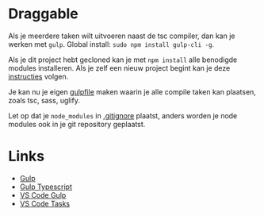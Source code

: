 # Draggable
Als je meerdere taken wilt uitvoeren naast de tsc compiler, dan kan je werken met `gulp`. Global install: `sudo npm install gulp-cli -g`. 

Als je dit project hebt gecloned kan je met `npm install` alle benodigde modules installeren. Als je zelf een nieuw project begint kan je deze [instructies](https://www.npmjs.com/package/gulp-tsc) volgen.

Je kan nu je eigen [gulpfile](../gulpfile.js) maken waarin je alle compile taken kan plaatsen, zoals tsc, sass, uglify.

Let op dat je `node_modules` in [.gitignore](../.gitignore) plaatst, anders worden je node modules ook in je git repository geplaatst.

# Links
- [Gulp](http://gulpjs.com)
- [Gulp Typescript](https://www.npmjs.com/package/gulp-tsc)
- [VS Code Gulp](https://www.typescriptlang.org/docs/handbook/gulp.html)
- [VS Code Tasks](https://code.visualstudio.com/docs/editor/tasks)